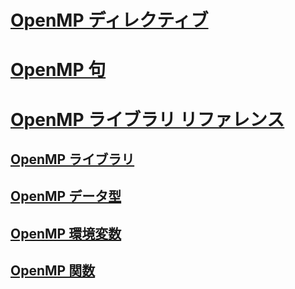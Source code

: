 # [OpenMP ディレクティブ](openmp-directives.md)
# [OpenMP 句](openmp-clauses.md)
# [OpenMP ライブラリ リファレンス](openmp-library-reference.md)
## [OpenMP ライブラリ](openmp-libraries.md)
## [OpenMP データ型](openmp-data-types.md)
## [OpenMP 環境変数](openmp-environment-variables.md)
## [OpenMP 関数](openmp-functions.md)
